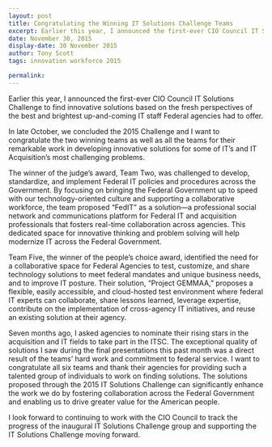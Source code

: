 ```yaml
---
layout: post
title: Congratulating the Winning IT Solutions Challenge Teams
excerpt: Earlier this year, I announced the first-ever CIO Council IT Solutions Challenge to find innovative solutions based on the fresh perspectives of the best and brightest up-and-coming IT staff Federal agencies had to offer. In late October, we concluded the 2015 Challenge and I want to congratulate the two winning teams as well as all the teams for their remarkable work in developing innovative solutions for some of IT’s and IT Acquisition’s most challenging problems.
date: November 30, 2015
display-date: 30 November 2015
author: Tony Scott
tags: innovation workforce 2015

permalink: 
---
```

Earlier this year, I announced the first-ever CIO Council IT Solutions Challenge to find innovative solutions based on the fresh perspectives of the best and brightest up-and-coming IT staff Federal agencies had to offer.

In late October, we concluded the 2015 Challenge and I want to congratulate the two winning teams as well as all the teams for their remarkable work in developing innovative solutions for some of IT’s and IT Acquisition’s most challenging problems.

The winner of the judge’s award, Team Two, was challenged to develop, standardize, and implement Federal IT policies and procedures across the Government. By focusing on bringing the Federal Government up to speed with our technology-oriented culture and supporting a collaborative workforce, the team proposed “FedIT” as a solution—a professional social network and communications platform for Federal IT and acquisition professionals that fosters real-time collaboration across agencies. This dedicated space for innovative thinking and problem solving will help modernize IT across the Federal Government.

Team Five, the winner of the people’s choice award, identified the need for a collaborative space for Federal Agencies to test, customize, and share technology solutions to meet federal mandates and unique business needs, and to improve IT posture. Their solution, “Project GEMMAA,” proposes a flexible, easily accessible, and cloud-hosted test environment where federal IT experts can collaborate, share lessons learned, leverage expertise, contribute on the implementation of cross-agency IT initiatives, and reuse an existing solution at their agency.

Seven months ago, I asked agencies to nominate their rising stars in the acquisition and IT fields to take part in the ITSC. The exceptional quality of solutions I saw during the final presentations this past month was a direct result of the teams’ hard work and commitment to federal service. I want to congratulate all six teams and thank their agencies for providing such a talented group of individuals to work on finding solutions. The solutions proposed through the 2015 IT Solutions Challenge can significantly enhance the work we do by fostering collaboration across the Federal Government and enabling us to drive greater value for the American people.

I look forward to continuing to work with the CIO Council to track the progress of the inaugural IT Solutions Challenge group and supporting the IT Solutions Challenge moving forward.
